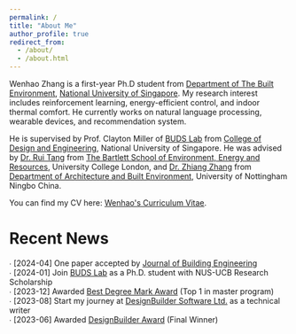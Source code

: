 ```yaml
---
permalink: /
title: "About Me"
author_profile: true
redirect_from: 
  - /about/
  - /about.html
---
```


Wenhao Zhang is a first-year Ph.D student from [Department of The Built Environment](https://cde.nus.edu.sg/dbe/), [National University of Singapore](https://nus.edu.sg/). My research interest includes reinforcement learning, energy-efficient control, and indoor thermal comfort. He currently works on natural language processing, wearable devices, and recommendation system.

He is supervised by Prof. Clayton Miller of [BUDS Lab](https://budslab.org/) from [College of Design and Engineering](https://cde.nus.edu.sg/), National University of Singapore. He was advised by [Dr. Rui Tang](https://profiles.ucl.ac.uk/82724) from [The Bartlett School of Environment, Energy and Resources](https://www.ucl.ac.uk/bartlett/environment-energy-resources/bartlett-school-environment-energy-and-resources), University College London, and [Dr. Zhiang Zhang](https://research.nottingham.edu.cn/en/persons/zhiang-zhang) from [Department of Architecture and Built Environment](https://www.nottingham.edu.cn/en/science-engineering/departments-schools/abe/home.aspx), University of Nottingham Ningbo China.

You can find my CV here: [Wenhao's Curriculum Vitae](https://wenha0zhang.github.io/cv).

Recent News
======
∙ [2024-04] One paper accepted by [Journal of Building Engineering](https://www.sciencedirect.com/journal/journal-of-building-engineering)<br />
∙ [2024-01] Join [BUDS Lab](https://budslab.org/) as a Ph.D. student with NUS-UCB Research Scholarship <br />
∙ [2023-12] Awarded [Best Degree Mark Award](https://wenha0zhang.github.io/wenhaozhang.github.io/assets/bseer_prize_letter.pdf) (Top 1 in master program)<br />
∙ [2023-08] Start my journey at [DesignBuilder Software Ltd.](https://designbuilder.co.uk/) as a technical writer<br />
∙ [2023-06] Awarded [DesignBuilder Award](https://www.ucl.ac.uk/bartlett/environmental-design/news/2023/jun/designbuilder-award-honours-smart-buildings-and-digital-engineering-msc-students) (Final Winner)



